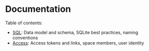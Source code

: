 # Documentation

Table of contents:

- [SQL](sql.md): Data model and schema, SQLite best practices, naming conventions
- [Access](access.md): Access tokens and links, space members, user identity
